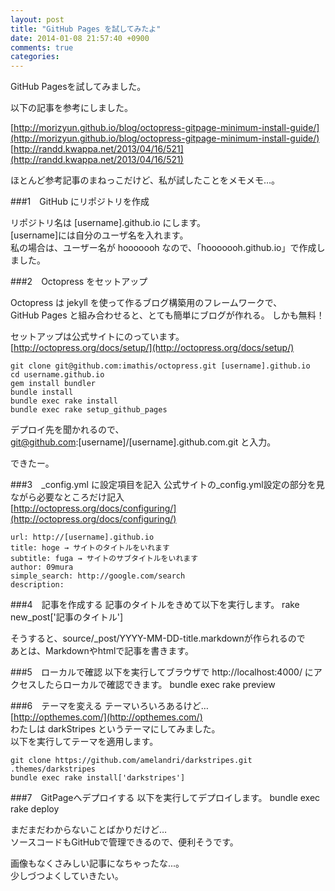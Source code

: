 ```yaml
---
layout: post
title: "GitHub Pages を試してみたよ"
date: 2014-01-08 21:57:40 +0900
comments: true
categories: 
---
```

GitHub Pagesを試してみました。

以下の記事を参考にしました。

[http://morizyun.github.io/blog/octopress-gitpage-minimum-install-guide/](http://morizyun.github.io/blog/octopress-gitpage-minimum-install-guide/)
[http://randd.kwappa.net/2013/04/16/521](http://randd.kwappa.net/2013/04/16/521)

ほとんど参考記事のまねっこだけど、私が試したことをメモメモ…。


###1　GitHub にリポジトリを作成

リポジトリ名は [username].github.io にします。  
[username]には自分のユーザ名を入れます。  
私の場合は、ユーザー名が hooooooh なので、「hooooooh.github.io」で作成しました。  

###2　Octopress をセットアップ

Octopress は jekyll を使って作るブログ構築用のフレームワークで、  
GitHub Pages と組み合わせると、とても簡単にブログが作れる。
しかも無料！

セットアップは公式サイトにのっています。  
[http://octopress.org/docs/setup/](http://octopress.org/docs/setup/)

    git clone git@github.com:imathis/octopress.git [username].github.io
    cd username.github.io
    gem install bundler
    bundle install
    bundle exec rake install
    bundle exec rake setup_github_pages

デプロイ先を聞かれるので、  
    git@github.com:[username]/[username].github.com.git
と入力。

できたー。

###3　_config.yml に設定項目を記入
公式サイトの_config.yml設定の部分を見ながら必要なところだけ記入  
[http://octopress.org/docs/configuring/](http://octopress.org/docs/configuring/)

    url: http://[username].github.io
    title: hoge → サイトのタイトルをいれます
    subtitle: fuga → サイトのサブタイトルをいれます
    author: 09mura
    simple_search: http://google.com/search
    description:

###4　記事を作成する
記事のタイトルをきめて以下を実行します。
    rake new_post['記事のタイトル']

そうすると、source/_post/YYYY-MM-DD-title.markdownが作られるので  
あとは、Markdownやhtmlで記事を書きます。

###5　ローカルで確認
以下を実行してブラウザで http://localhost:4000/ にアクセスしたらローカルで確認できます。
    bundle exec rake preview

###6　テーマを変える
テーマいろいろあるけど…  
[http://opthemes.com/](http://opthemes.com/)  
わたしは darkStripes というテーマにしてみました。  
以下を実行してテーマを適用します。

    git clone https://github.com/amelandri/darkstripes.git .themes/darkstripes
    bundle exec rake install['darkstripes']

###7　GitPageへデプロイする
以下を実行してデプロイします。
    bundle exec rake deploy

まだまだわからないことばかりだけど…  
ソースコードもGitHubで管理できるので、便利そうです。

画像もなくさみしい記事になちゃったな...。  
少しづつよくしていきたい。


